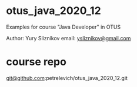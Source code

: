 # otus_java_2020_12
Examples for course "Java Developer" in OTUS

Author: Yury Sliznikov
email: ysliznikov@gmail.com

# course repo
git@github.com:petrelevich/otus_java_2020_12.git

